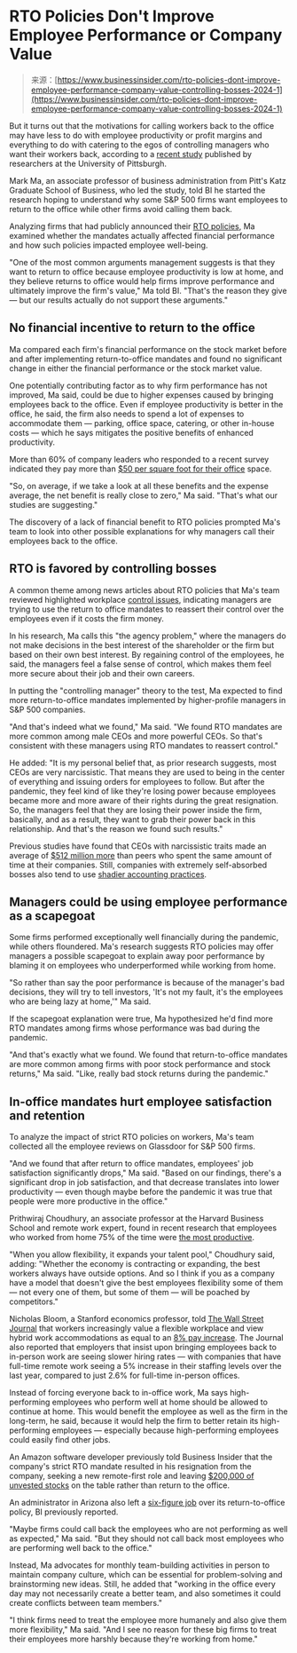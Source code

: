 <!--yml
category: 未分类
date: 2024-05-27 15:03:39
-->

# RTO Policies Don't Improve Employee Performance or Company Value

> 来源：[https://www.businessinsider.com/rto-policies-dont-improve-employee-performance-company-value-controlling-bosses-2024-1](https://www.businessinsider.com/rto-policies-dont-improve-employee-performance-company-value-controlling-bosses-2024-1)

But it turns out that the motivations for calling workers back to the office may have less to do with employee productivity or profit margins and everything to do with catering to the egos of controlling managers who want their workers back, according to a [recent study](https://papers.ssrn.com/sol3/papers.cfm?abstract_id=4675401) published by researchers at the University of Pittsburgh.

Mark Ma, an associate professor of business administration from Pitt's Katz Graduate School of Business, who led the study, told BI he started the research hoping to understand why some S&P 500 firms want employees to return to the office while other firms avoid calling them back.

Analyzing firms that had publicly announced their [RTO policies](https://www.businessinsider.com/companies-making-workers-employees-return-to-office-rto-wfh-hybrid-2023-1), Ma examined whether the mandates actually affected financial performance and how such policies impacted employee well-being.

"One of the most common arguments management suggests is that they want to return to office because employee productivity is low at home, and they believe returns to office would help firms improve performance and ultimately improve the firm's value," Ma told BI. "That's the reason they give — but our results actually do not support these arguments."

## No financial incentive to return to the office

Ma compared each firm's financial performance on the stock market before and after implementing return-to-office mandates and found no significant change in either the financial performance or the stock market value.

One potentially contributing factor as to why firm performance has not improved, Ma said, could be due to higher expenses caused by bringing employees back to the office. Even if employee productivity is better in the office, he said, the firm also needs to spend a lot of expenses to accommodate them — parking, office space, catering, or other in-house costs — which he says mitigates the positive benefits of enhanced productivity.

More than 60% of company leaders who responded to a recent survey indicated they pay more than [$50 per square foot for their office](https://www.businessinsider.com/remote-work-from-home-ending-companies-mandate-return-to-office-2023-11) space.

"So, on average, if we take a look at all these benefits and the expense average, the net benefit is really close to zero," Ma said. "That's what our studies are suggesting."

The discovery of a lack of financial benefit to RTO policies prompted Ma's team to look into other possible explanations for why managers call their employees back to the office.

## RTO is favored by controlling bosses

A common theme among news articles about RTO policies that Ma's team reviewed highlighted workplace [control issues](https://www.businessinsider.com/return-to-office-mandates-employees-managers-fight-messy-remote-work-2023-11), indicating managers are trying to use the return to office mandates to reassert their control over the employees even if it costs the firm money.

In his research, Ma calls this "the agency problem," where the managers do not make decisions in the best interest of the shareholder or the firm but based on their own best interest. By regaining control of the employees, he said, the managers feel a false sense of control, which makes them feel more secure about their job and their own careers.

In putting the "controlling manager" theory to the test, Ma expected to find more return-to-office mandates implemented by higher-profile managers in S&P 500 companies.

"And that's indeed what we found," Ma said. "We found RTO mandates are more common among male CEOs and more powerful CEOs. So that's consistent with these managers using RTO mandates to reassert control."

He added: "It is my personal belief that, as prior research suggests, most CEOs are very narcissistic. That means they are used to being in the center of everything and issuing orders for employees to follow. But after the pandemic, they feel kind of like they're losing power because employees became more and more aware of their rights during the great resignation. So, the managers feel that they are losing their power inside the firm, basically, and as a result, they want to grab their power back in this relationship. And that's the reason we found such results."

Previous studies have found that CEOs with narcissistic traits made an average of [$512 million more](https://www.businessinsider.com/study-says-narcissistic-ceos-get-paid-more-2014-7) than peers who spent the same amount of time at their companies. Still, companies with extremely self-absorbed bosses also tend to use [shadier accounting practices](https://www.businessinsider.com/narcissistic-ceos-and-accounting-paper-2015-6).

## Managers could be using employee performance as a scapegoat

Some firms performed exceptionally well financially during the pandemic, while others floundered. Ma's research suggests RTO policies may offer managers a possible scapegoat to explain away poor performance by blaming it on employees who underperformed while working from home.

"So rather than say the poor performance is because of the manager's bad decisions, they will try to tell investors, 'It's not my fault, it's the employees who are being lazy at home,'" Ma said.

If the scapegoat explanation were true, Ma hypothesized he'd find more RTO mandates among firms whose performance was bad during the pandemic.

"And that's exactly what we found. We found that return-to-office mandates are more common among firms with poor stock performance and stock returns," Ma said. "Like, really bad stock returns during the pandemic."

## In-office mandates hurt employee satisfaction and retention

To analyze the impact of strict RTO policies on workers, Ma's team collected all the employee reviews on Glassdoor for S&P 500 firms.

"And we found that after return to office mandates, employees' job satisfaction significantly drops," Ma said. "Based on our findings, there's a significant drop in job satisfaction, and that decrease translates into lower productivity — even though maybe before the pandemic it was true that people were more productive in the office."

Prithwiraj Choudhury, an associate professor at the Harvard Business School and remote work expert, found in recent research that employees who worked from home 75% of the time were [the most productive](https://www.businessinsider.com/hybrid-working-model-wfh-work-from-home-policy-office-trends-2023-7).

"When you allow flexibility, it expands your talent pool," Choudhury said, adding: "Whether the economy is contracting or expanding, the best workers always have outside options. And so I think if you as a company have a model that doesn't give the best employees flexibility some of them — not every one of them, but some of them — will be poached by competitors." 

Nicholas Bloom, a Stanford economics professor, told [The Wall Street Journal](https://www.wsj.com/articles/need-to-hire-workers-in-a-hot-job-market-let-them-do-some-remote-work-506f72e6?mod=hp_lead_pos8) that workers increasingly value a flexible workplace and view hybrid work accommodations as equal to an [8% pay increase](https://www.businessinsider.com/employees-work-from-home-benefits-as-good-as-raise-2023-8). The Journal also reported that employers that insist upon bringing employees back to in-person work are seeing slower hiring rates — with companies that have full-time remote work seeing a 5% increase in their staffing levels over the last year, compared to just 2.6% for full-time in-person offices.

Instead of forcing everyone back to in-office work, Ma says high-performing employees who perform well at home should be allowed to continue at home. This would benefit the employee as well as the firm in the long-term, he said, because it would help the firm to better retain its high-performing employees — especially because high-performing employees could easily find other jobs.

An Amazon software developer previously told Business Insider that the company's strict RTO mandate resulted in his resignation from the company, seeking a new remote-first role and leaving [$200,000 of unvested stocks](https://www.businessinsider.com/amazon-rto-cross-country-move-worker-quit-2023-11) on the table rather than return to the office.

An administrator in Arizona also left a [six-figure job](https://www.businessinsider.com/remote-work-return-to-office-quit-job-micromanager-boss-salary-2023-4) over its return-to-office policy, BI previously reported.

"Maybe firms could call back the employees who are not performing as well as expected," Ma said. "But they should not call back most employees who are performing well back to the office."

Instead, Ma advocates for monthly team-building activities in person to maintain company culture, which can be essential for problem-solving and brainstorming new ideas. Still, he added that "working in the office every day may not necessarily create a better team, and also sometimes it could create conflicts between team members."

"I think firms need to treat the employee more humanely and also give them more flexibility," Ma said. "And I see no reason for these big firms to treat their employees more harshly because they're working from home."